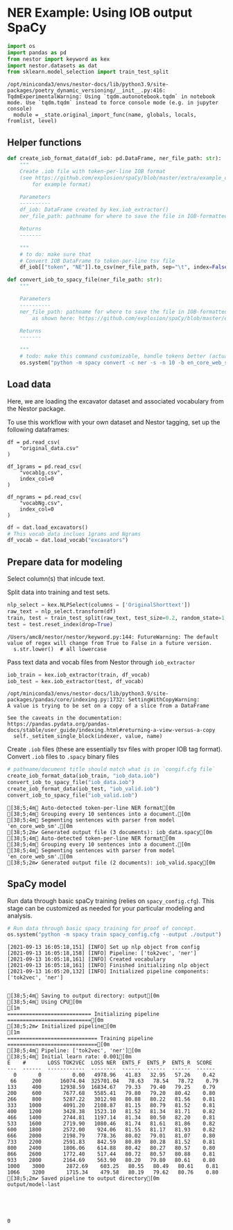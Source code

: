 # NER Example: Using IOB output SpaCy


```python
import os
import pandas as pd
from nestor import keyword as kex
import nestor.datasets as dat
from sklearn.model_selection import train_test_split
```

    /opt/miniconda3/envs/nestor-docs/lib/python3.9/site-packages/poetry_dynamic_versioning/__init__.py:416: TqdmExperimentalWarning: Using `tqdm.autonotebook.tqdm` in notebook mode. Use `tqdm.tqdm` instead to force console mode (e.g. in jupyter console)
      module = _state.original_import_func(name, globals, locals, fromlist, level)


## Helper functions


```python
def create_iob_format_data(df_iob: pd.DataFrame, ner_file_path: str):
    """
    Create .iob file with token-per-line IOB format
    (see https://github.com/explosion/spaCy/blob/master/extra/example_data/ner_example_data/ner-token-per-line.iob
        for example format)

    Parameters
    ----------
    df_iob: DataFrame created by kex.iob_extractor()
    ner_file_path: pathname for where to save the file in IOB-formatted output, use ".iob" extension

    Returns
    -------

    """
    # to do: make sure that
    # Convert IOB DataFrame to token-per-line tsv file
    df_iob[["token", "NE"]].to_csv(ner_file_path, sep="\t", index=False, header=False)
```


```python
def convert_iob_to_spacy_file(ner_file_path: str):
    """

    Parameters
    ----------
    ner_file_path: pathname for where to save the file in IOB-formatted output, use ".iob" extension, must be in format
        as shown here: https://github.com/explosion/spaCy/blob/master/extra/example_data/ner_example_data/ner-token-per-line.iob

    Returns
    -------

    """
    # todo: make this command customizable, handle tokens better (actually need to group by MWO)
    os.system("python -m spacy convert -c ner -s -n 10 -b en_core_web_sm " + ner_file_path + " .")
```

## Load data

Here, we are loading the excavator dataset and associated vocabulary from the Nestor package. 

To use this workflow with your own dataset and Nestor tagging, set up the following dataframes:
    
```
df = pd.read_csv(
    "original_data.csv"
)

df_1grams = pd.read_csv(
    "vocab1g.csv",
    index_col=0
)

df_ngrams = pd.read_csv(
    "vocabNg.csv",
    index_col=0
)
```


```python
df = dat.load_excavators()
# This vocab data inclues 1grams and Ngrams
df_vocab = dat.load_vocab("excavators")
```

## Prepare data for modeling

Select column(s) that inlcude text.

Split data into training and test sets.


```python
nlp_select = kex.NLPSelect(columns = ['OriginalShorttext'])
raw_text = nlp_select.transform(df)   
train, test = train_test_split(raw_text, test_size=0.2, random_state=1, shuffle=False)
test = test.reset_index(drop=True)
```

    /Users/amc8/nestor/nestor/keyword.py:144: FutureWarning: The default value of regex will change from True to False in a future version.
      s.str.lower()  # all lowercase


Pass text data and vocab files from Nestor through `iob_extractor`


```python
iob_train = kex.iob_extractor(train, df_vocab)
iob_test = kex.iob_extractor(test, df_vocab)
```

    /opt/miniconda3/envs/nestor-docs/lib/python3.9/site-packages/pandas/core/indexing.py:1732: SettingWithCopyWarning: 
    A value is trying to be set on a copy of a slice from a DataFrame
    
    See the caveats in the documentation: https://pandas.pydata.org/pandas-docs/stable/user_guide/indexing.html#returning-a-view-versus-a-copy
      self._setitem_single_block(indexer, value, name)


Create `.iob` files (these are essentially tsv files with proper IOB tag format). Convert `.iob` files to `.spacy` binary files


```python
# pathname/document title should match what is in `congif.cfg file`
create_iob_format_data(iob_train, "iob_data.iob")
convert_iob_to_spacy_file("iob_data.iob")
create_iob_format_data(iob_test, "iob_valid.iob")
convert_iob_to_spacy_file("iob_valid.iob")
```

    [38;5;4mℹ Auto-detected token-per-line NER format[0m
    [38;5;4mℹ Grouping every 10 sentences into a document.[0m
    [38;5;4mℹ Segmenting sentences with parser from model 'en_core_web_sm'.[0m
    [38;5;2m✔ Generated output file (3 documents): iob_data.spacy[0m
    [38;5;4mℹ Auto-detected token-per-line NER format[0m
    [38;5;4mℹ Grouping every 10 sentences into a document.[0m
    [38;5;4mℹ Segmenting sentences with parser from model 'en_core_web_sm'.[0m
    [38;5;2m✔ Generated output file (2 documents): iob_valid.spacy[0m


## SpaCy model

Run data through basic spaCy training (relies on `spacy_config.cfg`). This stage can be customized as needed for your particular modeling and analysis.


```python
# Run data through basic spacy training for proof of concept.
os.system("python -m spacy train spacy_config.cfg --output ./output")
```

    [2021-09-13 16:05:18,151] [INFO] Set up nlp object from config
    [2021-09-13 16:05:18,158] [INFO] Pipeline: ['tok2vec', 'ner']
    [2021-09-13 16:05:18,161] [INFO] Created vocabulary
    [2021-09-13 16:05:18,161] [INFO] Finished initializing nlp object
    [2021-09-13 16:05:20,132] [INFO] Initialized pipeline components: ['tok2vec', 'ner']


    [38;5;4mℹ Saving to output directory: output[0m
    [38;5;4mℹ Using CPU[0m
    [1m
    =========================== Initializing pipeline ===========================[0m
    [38;5;2m✔ Initialized pipeline[0m
    [1m
    ============================= Training pipeline =============================[0m
    [38;5;4mℹ Pipeline: ['tok2vec', 'ner'][0m
    [38;5;4mℹ Initial learn rate: 0.001[0m
    E    #       LOSS TOK2VEC  LOSS NER  ENTS_F  ENTS_P  ENTS_R  SCORE 
    ---  ------  ------------  --------  ------  ------  ------  ------
      0       0          0.00   4978.96   41.83   32.95   57.26    0.42
     66     200      16074.04  325701.04   78.63   78.54   78.72    0.79
    133     400      12938.59  16834.67   79.33   79.40   79.25    0.79
    200     600       7677.68   5585.41   79.80   79.20   80.42    0.80
    266     800       5287.22   3012.98   80.88   80.22   81.56    0.81
    333    1000       4091.20   2108.87   81.15   80.79   81.52    0.81
    400    1200       3428.38   1523.10   81.52   81.34   81.71    0.82
    466    1400       2744.81   1197.14   81.34   80.50   82.20    0.81
    533    1600       2719.90   1080.46   81.74   81.61   81.86    0.82
    600    1800       2572.00    924.06   81.55   81.17   81.93    0.82
    666    2000       2198.79    778.36   80.02   79.01   81.07    0.80
    733    2200       2591.83    842.59   80.89   80.28   81.52    0.81
    800    2400       1806.06    614.88   80.42   80.27   80.57    0.80
    866    2600       1772.40    517.44   80.72   80.57   80.88    0.81
    933    2800       2164.69    563.90   80.20   79.80   80.61    0.80
    1000    3000       2872.69    603.25   80.55   80.49   80.61    0.81
    1066    3200       1715.34    479.58   80.19   79.62   80.76    0.80
    [38;5;2m✔ Saved pipeline to output directory[0m
    output/model-last





    0




```python

```
